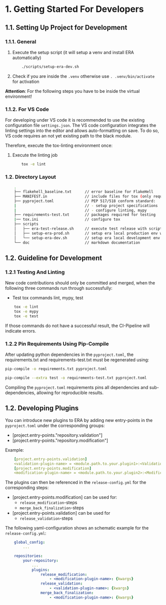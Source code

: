 # 1. Getting Started For Developers

## 1.1. Setting Up Project for Development

### 1.1.1. General

1. Execute the setup script (it will setup a venv and install ERA automatically)

    ```bash
        ./scripts/setup-era-dev.sh
    ```

2. Check if you are inside the `.venv` otherwise use `. .venv/bin/activate` for activation

**Attention**: For the following steps you have to be inside the virtual environment!

### 1.1.2. For VS Code

For developing under VS code it is recommended to use the existing configuration file `settings.json`.
The VS code configuration integrates the linting settings into the editor and allows auto-formatting on save.
To do so, VS code requires an not yet existing path to the black module.

Therefore, execute the tox-linting environment once:

1. Execute the linting job

    ```bash
        tox -e lint
    ```

### 1.2. Directory Layout

```bash
    .
    ├── flakehell_baseline.txt      // error baseline for FlakeHell
    ├── MANIFEST.in                 // include files for tox (only required for setup.py)
    ├── pyproject.toml              // PEP 517/518 conform standard:
    |                               // - setup project specifications
    |                               // - configure linting, mypy
    ├── requirements-test.txt       // packages required for testing
    |── tox.ini                     // configure tox
    ├── scripts
    │   ├── era-test-release.sh     // execute test release with script
    │   ├── setup-era-prod.sh       // setup era local production env with script
    │   └── setup-era-dev.sh        // setup era local development env with script
    └── doc                         // markdown documentation
```

[comment]: <> (tree /f . -I 'tests|tcucore|conf|doc|artifacts|tcucore.egg-info')

## 1.2. Guideline for Development

### 1.2.1 Testing And Linting

New code contributions should only be committed and merged, when the following three commands run
through successfully:

- Test tox commands lint, mypy, test

```bash
    tox -e lint
    tox -e mypy
    tox -e test
```

If those commands do not have a successful result, the CI-Pipeline will indicate errors.

### 1.2.2 Pin Requirements Using Pip-Compile

After updating python dependencies in the `pyproject.toml`, the requirements.txt and
requirements-test.txt must be regenerated using:

```bash
pip-compile -o requirements.txt pyproject.toml
```

```bash
pip-compile --extra test -o requirements-test.txt pyproject.toml
```

Compiling the `pyproject.toml` requirements pins all dependencies and sub-dependencies, allowing
for reproducible results.

## 1.2. Developing Plugins

You can introduce new plugins to ERA by adding new entry-points in the `pyproject.toml` under the
corresponding groups:

- [project.entry-points."repository.validation"]
- [project.entry-points."repository.modification"]

Example:

```yaml
    [project.entry-points.validation] 
    <validation-plugin-name> = <module.path.to.your.plugin1>:<ValidationPluginClass1>
    [project.entry-points.modification] 
    <modification-plugin-name> = <module.path.to.your.plugin2>:<ModificationPluginClass2>
```

The plugins can then be referenced in the `release-config.yml` for the corresponding steps:

- [project.entry-points.modification] can be used for:
  - `release_modification`-steps
  - `merge_back_finalization`-steps
- [project.entry-points.validation] can be used for
  - `release_validation`-steps

The following yaml-configuration shows an schematic example for the `release-config.yml`:

```yaml
    global_config: 
        ...

    repositories:
        your-repository:
            ...
            plugins:
                release_modification:
                    - <modification-plugin-name>: {kwargs}
                release_validation:
                    - <validation-plugin-name>: {kwargs}
                merge_back_finalization:
                    - <modification-plugin-name>: {kwargs}
```